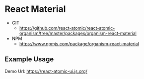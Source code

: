 React Material 
===============
<!--hidden-->
   * GIT
      * https://github.com/react-atomic/react-atomic-organism/tree/master/packages/organism-react-material
   * NPM
      * https://www.npmjs.com/package/organism-react-material

## Example Usage
Demo Url:
https://react-atomic-ui.js.org/
<!--/hidden-->



